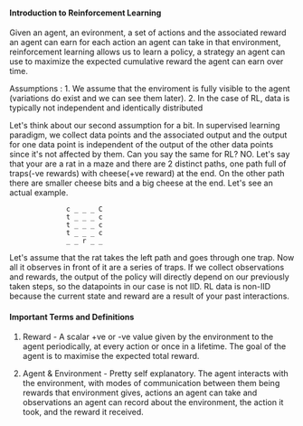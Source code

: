 #### Introduction to Reinforcement Learning ####

Given an agent, an evironment, a set of actions and the associated reward an agent can earn for each action an agent can take in that environment, reinforcement learning allows us to learn a policy, a strategy an agent can use to maximize the expected cumulative reward the agent can earn over time. 

Assumptions : 1. We assume that the enviroment is fully visible to the agent (variations do exist and we can see them later).
              2. In the case of RL, data is typically not independent and identically distributed

Let's think about our second assumption for a bit. In supervised learning paradigm, we collect data points and the associated output and the output for one data point is independent of the output of the other data points since it's not affected by them. Can you say the same for RL? NO. Let's say that your are a rat in a maze and there are 2 distinct paths, one path full of traps(-ve rewards) with cheese(+ve reward) at the end. On the other path there are smaller cheese bits and a big cheese at the end. Let's see an actual example.

                  c _ _ _ C
                  t _ _ _ c
                  t _ _ _ c
                  t _ _ _ c
                  _ _ r _ _

Let's assume that the rat takes the left path and goes through one trap. Now all it observes in front of it are a series of traps. If we collect observations and rewards, the output of the policy will directly depend on our previously taken steps, so the datapoints in our case is not IID. RL data is non-IID because the current state and reward are a result of your past interactions.


#### Important Terms and Definitions ####

1. Reward - A scalar +ve or -ve value given by the environment to the agent periodically, at every action or once in a lifetime. The goal of the agent is to maximise the expected total reward.

2. Agent & Environment - Pretty self explanatory. The agent interacts with the environment, with modes of communication between them being rewards that environment gives, actions an agent can take and observations an agent can record about the environment, the action it took, and the reward it received.